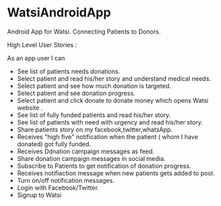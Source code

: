WatsiAndroidApp
===============

Android App for Watsi. Connecting Patients to Donors.


High Level User Stories :

  As an app user I can 
  
* See list of patients needs donations.
* Select patient and read his/her story and understand medical needs.
* Select patient and see how much donation is targeted.
* Select patient and see donation progress.
* Select patient and click donate to donate money which opens Watsi website .
* See list of fully funded patients and read his/her story.
* See list of patients with need with urgency and read his/her story.
* Share patients story on my facebook,twitter,whatsApp.
* Receives "high five" notification when the patient ( whom I have donated) got fully funded.
* Receives Ddnation campaign messages as feed.
* Share donation campaign messages in social media.
* Subscribe to Patients to get notification of donation progress.
* Receives notifiaction message when new patients gets added to pool.
* Turn on/off notification messages.
* Login with Facebook/Twitter.
* Signup to Watsi
